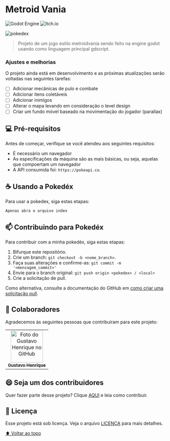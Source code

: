 # Metroid Vania

<!---Esses são exemplos. Veja https://shields.io para outras pessoas ou para personalizar este conjunto de escudos. Você pode querer incluir dependências, status do projeto e informações de licença aqui--->

![Godot Engine](https://img.shields.io/badge/GODOT-%23FFFFFF.svg?style=for-the-badge&logo=godot-engine) 	![Itch.io](https://img.shields.io/badge/Itch-%23FF0B34.svg?style=for-the-badge&logo=Itch.io&logoColor=white)

<img src="https://cdn.discordapp.com/attachments/1004354269014663232/1007345630777188402/pokedex.png" alt="pokedex">

> Projeto de um jogo estilo metroidvania sendo feito na engine godot usando como linguagem principal gdscript.

### Ajustes e melhorias

O projeto ainda está em desenvolvimento e as próximas atualizações serão voltadas nas seguintes tarefas:

- [ ] Adicionar mecânicas de pulo e combate
- [ ] Adicionar itens coletáveis
- [ ] Adicionar inimigos
- [ ] Alterar o mapa levando em consideração o level design
- [ ] Criar um fundo móvel baseado na movimentação do jogador (parallax)

## 💻 Pré-requisitos

Antes de começar, verifique se você atendeu aos seguintes requisitos:
<!---Estes são apenas requisitos de exemplo. Adicionar, duplicar ou remover conforme necessário--->
* É necessário um navegador
* As especificações da máquina são as mais básicas, ou seja, aquelas que compoertam um navegador
* A API consumida foi: `https://pokeapi.co`.

## ☕ Usando a Pokedéx

Para usar a pokedex, siga estas etapas:

```
Apenas abra o arquivo index
```

## 📫 Contribuindo para Pokedéx
<!---Se o seu README for longo ou se você tiver algum processo ou etapas específicas que deseja que os contribuidores sigam, considere a criação de um arquivo CONTRIBUTING.md separado--->
Para contribuir com a minha pokedéx, siga estas etapas:

1. Bifurque este repositório.
2. Crie um branch: `git checkout -b <nome_branch>`.
3. Faça suas alterações e confirme-as: `git commit -m '<mensagem_commit>'`
4. Envie para o branch original: `git push origin <pokedex> / <local>`
5. Crie a solicitação de pull.

Como alternativa, consulte a documentação do GitHub em [como criar uma solicitação pull](https://help.github.com/en/github/collaborating-with-issues-and-pull-requests/creating-a-pull-request).

## 🤝 Colaboradores

Agradecemos às seguintes pessoas que contribuíram para este projeto:

<table>
  <tr>
    <td align="center">
      <a href="#">
        <img src="https://avatars.githubusercontent.com/u/82185385?v=4" width="100px;" alt="Foto do Gustavo Henrique no GitHub"/><br>
        <sub>
          <b>Gustavo Henrique</b>
        </sub>
      </a>
    </td>
  </tr>
</table>


## 😄 Seja um dos contribuidores<br>

Quer fazer parte desse projeto? Clique [AQUI](CONTRIBUTING.md) e leia como contribuir.

## 📝 Licença

Esse projeto está sob licença. Veja o arquivo [LICENÇA](LICENSE.md) para mais detalhes.

[⬆ Voltar ao topo](#nome-do-projeto)<br>

